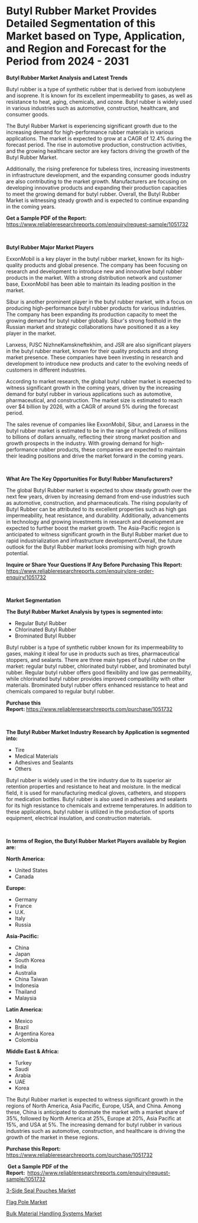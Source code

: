 <p><h1>Butyl Rubber Market Provides Detailed Segmentation of this Market based on Type, Application, and Region and Forecast for the Period from 2024 - 2031</h1></p><p><strong>Butyl Rubber Market Analysis and Latest Trends</strong></p>
<p><p>Butyl rubber is a type of synthetic rubber that is derived from isobutylene and isoprene. It is known for its excellent impermeability to gases, as well as resistance to heat, aging, chemicals, and ozone. Butyl rubber is widely used in various industries such as automotive, construction, healthcare, and consumer goods.</p><p>The Butyl Rubber Market is experiencing significant growth due to the increasing demand for high-performance rubber materials in various applications. The market is expected to grow at a CAGR of 12.4% during the forecast period. The rise in automotive production, construction activities, and the growing healthcare sector are key factors driving the growth of the Butyl Rubber Market.</p><p>Additionally, the rising preference for tubeless tires, increasing investments in infrastructure development, and the expanding consumer goods industry are also contributing to the market growth. Manufacturers are focusing on developing innovative products and expanding their production capacities to meet the growing demand for butyl rubber. Overall, the Butyl Rubber Market is witnessing steady growth and is expected to continue expanding in the coming years.</p></p>
<p><strong>Get a Sample PDF of the Report:&nbsp;</strong> <a href="https://www.reliableresearchreports.com/enquiry/request-sample/1051732">https://www.reliableresearchreports.com/enquiry/request-sample/1051732</a></p>
<p>&nbsp;</p>
<p><strong>Butyl Rubber Major Market Players</strong></p>
<p><p>ExxonMobil is a key player in the butyl rubber market, known for its high-quality products and global presence. The company has been focusing on research and development to introduce new and innovative butyl rubber products in the market. With a strong distribution network and customer base, ExxonMobil has been able to maintain its leading position in the market.</p><p>Sibur is another prominent player in the butyl rubber market, with a focus on producing high-performance butyl rubber products for various industries. The company has been expanding its production capacity to meet the growing demand for butyl rubber globally. Sibur's strong foothold in the Russian market and strategic collaborations have positioned it as a key player in the market.</p><p>Lanxess, PJSC NizhneKamskneftekhim, and JSR are also significant players in the butyl rubber market, known for their quality products and strong market presence. These companies have been investing in research and development to introduce new products and cater to the evolving needs of customers in different industries.</p><p>According to market research, the global butyl rubber market is expected to witness significant growth in the coming years, driven by the increasing demand for butyl rubber in various applications such as automotive, pharmaceutical, and construction. The market size is estimated to reach over $4 billion by 2026, with a CAGR of around 5% during the forecast period.</p><p>The sales revenue of companies like ExxonMobil, Sibur, and Lanxess in the butyl rubber market is estimated to be in the range of hundreds of millions to billions of dollars annually, reflecting their strong market position and growth prospects in the industry. With growing demand for high-performance rubber products, these companies are expected to maintain their leading positions and drive the market forward in the coming years.</p></p>
<p>&nbsp;</p>
<p><strong>What Are The Key Opportunities For Butyl Rubber Manufacturers?</strong></p>
<p><p>The global Butyl Rubber market is expected to show steady growth over the next few years, driven by increasing demand from end-use industries such as automotive, construction, and pharmaceuticals. The rising popularity of Butyl Rubber can be attributed to its excellent properties such as high gas impermeability, heat resistance, and durability. Additionally, advancements in technology and growing investments in research and development are expected to further boost the market growth. The Asia-Pacific region is anticipated to witness significant growth in the Butyl Rubber market due to rapid industrialization and infrastructure development.Overall, the future outlook for the Butyl Rubber market looks promising with high growth potential.</p></p>
<p><strong>Inquire or Share Your Questions If Any Before Purchasing This Report:</strong> <a href="https://www.reliableresearchreports.com/enquiry/pre-order-enquiry/1051732">https://www.reliableresearchreports.com/enquiry/pre-order-enquiry/1051732</a></p>
<p>&nbsp;</p>
<p><strong>Market Segmentation</strong></p>
<p><strong>The Butyl Rubber Market Analysis by types is segmented into:</strong></p>
<p><ul><li>Regular Butyl Rubber</li><li>Chlorinated Butyl Rubber</li><li>Brominated Butyl Rubber</li></ul></p>
<p><p>Butyl rubber is a type of synthetic rubber known for its impermeability to gases, making it ideal for use in products such as tires, pharmaceutical stoppers, and sealants. There are three main types of butyl rubber on the market: regular butyl rubber, chlorinated butyl rubber, and brominated butyl rubber. Regular butyl rubber offers good flexibility and low gas permeability, while chlorinated butyl rubber provides improved compatibility with other materials. Brominated butyl rubber offers enhanced resistance to heat and chemicals compared to regular butyl rubber.</p></p>
<p><strong>Purchase this Report:&nbsp;</strong><a href="https://www.reliableresearchreports.com/purchase/1051732">https://www.reliableresearchreports.com/purchase/1051732</a></p>
<p>&nbsp;</p>
<p><strong>The Butyl Rubber Market Industry Research by Application is segmented into:</strong></p>
<p><ul><li>Tire</li><li>Medical Materials</li><li>Adhesives and Sealants</li><li>Others</li></ul></p>
<p><p>Butyl rubber is widely used in the tire industry due to its superior air retention properties and resistance to heat and moisture. In the medical field, it is used for manufacturing medical gloves, catheters, and stoppers for medication bottles. Butyl rubber is also used in adhesives and sealants for its high resistance to chemicals and extreme temperatures. In addition to these applications, butyl rubber is utilized in the production of sports equipment, electrical insulation, and construction materials.</p></p>
<p>&nbsp;</p>
<p><strong>In terms of Region, the Butyl Rubber Market Players available by Region are:</strong></p>
<p>
    <p> <strong> North America: </strong>
        <ul>
            <li>United States</li>
            <li>Canada</li>
        </ul>
        </p> 
    <p> <strong> Europe: </strong>
        <ul>
            <li>Germany</li>
            <li>France</li>
            <li>U.K.</li>
            <li>Italy</li>
            <li>Russia</li>
        </ul>
        </p> 
    <p> <strong> Asia-Pacific: </strong>
        <ul>
            <li>China</li>
            <li>Japan</li>
            <li>South Korea</li>
            <li>India</li>
            <li>Australia</li>
            <li>China Taiwan</li>
            <li>Indonesia</li>
            <li>Thailand</li>
            <li>Malaysia</li>
        </ul>
        </p> 
    <p> <strong> Latin America: </strong>
        <ul>
            <li>Mexico</li>
            <li>Brazil</li>
            <li>Argentina Korea</li>
            <li>Colombia</li>
        </ul>
        </p> 
    <p> <strong> Middle East & Africa: </strong>
        <ul>
            <li>Turkey</li>
            <li>Saudi</li>
            <li>Arabia</li>
            <li>UAE</li>
            <li>Korea</li>
        </ul>
    </p>
    </p>
<p><p>The Butyl Rubber market is expected to witness significant growth in the regions of North America, Asia Pacific, Europe, USA, and China. Among these, China is anticipated to dominate the market with a market share of 35%, followed by North America at 25%, Europe at 20%, Asia Pacific at 15%, and USA at 5%. The increasing demand for butyl rubber in various industries such as automotive, construction, and healthcare is driving the growth of the market in these regions.</p></p>
<p><strong>Purchase this Report: </strong><a href="https://www.reliableresearchreports.com/purchase/1051732">https://www.reliableresearchreports.com/purchase/1051732</a></p>
<p>&nbsp;<strong>Get a Sample PDF of the Report:&nbsp;&nbsp;</strong><a href="https://www.reliableresearchreports.com/enquiry/request-sample/1051732">https://www.reliableresearchreports.com/enquiry/request-sample/1051732</a></p>
<p><strong></strong></p>
<p><p><a href="https://view.publitas.com/reportprime-1/3-side-seal-pouches-market-size-growth-and-forecast-from-2023-2030/">3-Side Seal Pouches Market</a></p><p><a href="https://view.publitas.com/reportprime-1/flag-pole-market-share-market-new-trends-analysis-report-by-type-by-application-by-end-use-by-region-and-segment-forecasts-2023-2030/">Flag Pole Market</a></p><p><a href="https://view.publitas.com/reportprime-1/bulk-material-handling-systems-market-size-evaluating-its-market-trends-growth-and-projections-2023-2030/">Bulk Material Handling Systems Market</a></p></p>